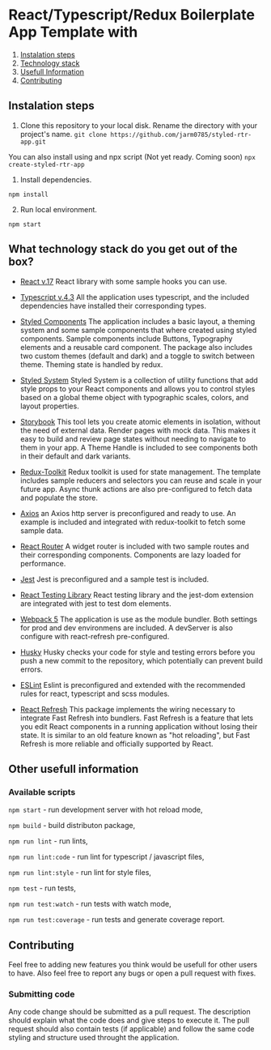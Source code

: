 # React/Typescript/Redux Boilerplate App Template with 
 
1. [Instalation steps](#instalation) 
2. [Technology stack](#technology)
3. [Usefull Information](#scripts)
4. [Contributing](#contribution)

<a name="instalation" />

## Instalation steps

1. Clone this repository to your local disk. Rename the directory with your project's name.
`git clone https://github.com/jarm0785/styled-rtr-app.git`

You can also install using and npx script (Not yet ready. Coming soon)
`npx create-styled-rtr-app`

1. Install dependencies.

`npm install`

2. Run local environment.

`npm start`


<a name="tech stack" />

## What technology stack do you get out of the box?

- [React v.17](https://pl.reactjs.org/)
  React library with some sample hooks you can use.

- [Typescript v.4.3](https://www.typescriptlang.org/)
  All the application uses typescript, and the included dependencies have installed their corresponding types.

- [Styled Components](https://styled-components.com/)
  The application includes a basic layout, a theming system and some sample components that where created using styled components.
  Sample components include Buttons, Typography elements and a reusable card component.
  The package also includes two custom themes (default and dark) and a toggle to switch between theme.
  Theming state is handled by redux.

- [Styled System](https://styled-system.com/api)
  Styled System is a collection of utility functions that add style props to your React components and allows you to control styles based on a global theme object with typographic scales, colors, and layout properties.

- [Storybook](https://storybook.js.org/)
  This tool lets you create atomic elements in isolation, without the need of external data.
  Render pages with mock data. This makes it easy to build and review page states without needing to navigate to them in your app.
  A Theme Handle is included to see components both in their default and dark variants.

- [Redux-Toolkit](https://redux-toolkit.js.org/)
  Redux toolkit is used for state management. The template includes sample reducers and selectors you can reuse and scale in your future app.
  Async thunk actions are also pre-configured to fetch data and populate the store.

- [Axios](https://redux-toolkit.js.org/)
  an Axios http server is preconfigured and ready to use. An example is included and integrated with redux-toolkit to fetch some sample data.

- [React Router](https://reactrouter.com/)
  A widget router is included with two sample routes and their corresponding components. Components are lazy loaded for performance.

- [Jest](https://jestjs.io/)
  Jest is preconfigured and a sample test is included.

- [React Testing Library](https://testing-library.com/docs/react-testing-library/intro/)
  React testing library and the jest-dom extension are integrated with jest to test dom elements.

- [Webpack 5](https://webpack.js.org/)
  The application is use as the module bundler. Both settings for prod and dev environmens are included.
  A devServer is also configure with react-refresh pre-configured.

- [Husky](https://github.com/typicode/husky)
  Husky checks your code for style and testing errors before you push a new commit to the repository, which potentially can prevent build errors.

- [ESLint](https://eslint.org/)
  Eslint is preconfigured and extended with the recommended rules for react, typescript and scss modules.

- [React Refresh](https://github.com/facebook/react/issues/16604#issuecomment-528663101)
  This package implements the wiring necessary to integrate Fast Refresh into bundlers. Fast Refresh is a feature that lets you edit React components in a running application without losing their state. It is similar to an old feature known as "hot reloading", but Fast Refresh is more reliable and officially supported by React.

<a name="information" />

## Other usefull information

### Available scripts

`npm start` - run development server with hot reload mode,

`npm build` - build distributon package,

`npm run lint` - run lints,

`npm run lint:code` - run lint for typescript / javascript files,

`npm run lint:style` - run lint for style files,

`npm test` - run tests,

`npm run test:watch` - run tests with watch mode,

`npm run test:coverage` - run tests and generate coverage report.

<a name="information" />

## Contributing

Feel free to adding new features you think would be usefull for other users to have. Also feel free to report any bugs or open a pull request with fixes.


### Submitting code

Any code change should be submitted as a pull request. The description should explain what the code does and give steps to execute it. The pull request should also contain tests (if applicable) and follow the same code styling and structure used throught the application.
